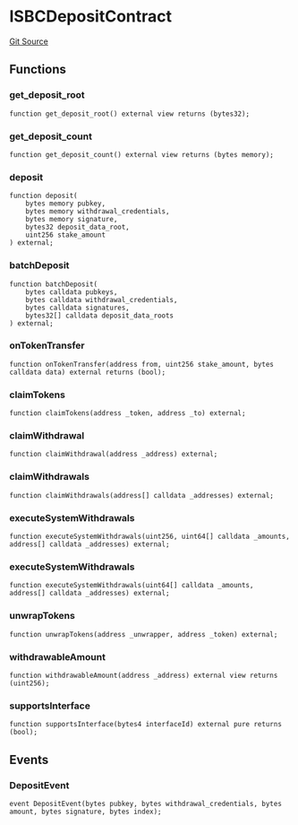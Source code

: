 # ISBCDepositContract
[Git Source](https://github.com/gnosischain/autoclaim-registry/blob/9f4bd743ef33bd85ac1cb17c48b5b330ace28ebf/src/interfaces/ISBCDepositContract.sol)


## Functions
### get_deposit_root


```solidity
function get_deposit_root() external view returns (bytes32);
```

### get_deposit_count


```solidity
function get_deposit_count() external view returns (bytes memory);
```

### deposit


```solidity
function deposit(
    bytes memory pubkey,
    bytes memory withdrawal_credentials,
    bytes memory signature,
    bytes32 deposit_data_root,
    uint256 stake_amount
) external;
```

### batchDeposit


```solidity
function batchDeposit(
    bytes calldata pubkeys,
    bytes calldata withdrawal_credentials,
    bytes calldata signatures,
    bytes32[] calldata deposit_data_roots
) external;
```

### onTokenTransfer


```solidity
function onTokenTransfer(address from, uint256 stake_amount, bytes calldata data) external returns (bool);
```

### claimTokens


```solidity
function claimTokens(address _token, address _to) external;
```

### claimWithdrawal


```solidity
function claimWithdrawal(address _address) external;
```

### claimWithdrawals


```solidity
function claimWithdrawals(address[] calldata _addresses) external;
```

### executeSystemWithdrawals


```solidity
function executeSystemWithdrawals(uint256, uint64[] calldata _amounts, address[] calldata _addresses) external;
```

### executeSystemWithdrawals


```solidity
function executeSystemWithdrawals(uint64[] calldata _amounts, address[] calldata _addresses) external;
```

### unwrapTokens


```solidity
function unwrapTokens(address _unwrapper, address _token) external;
```

### withdrawableAmount


```solidity
function withdrawableAmount(address _address) external view returns (uint256);
```

### supportsInterface


```solidity
function supportsInterface(bytes4 interfaceId) external pure returns (bool);
```

## Events
### DepositEvent

```solidity
event DepositEvent(bytes pubkey, bytes withdrawal_credentials, bytes amount, bytes signature, bytes index);
```


